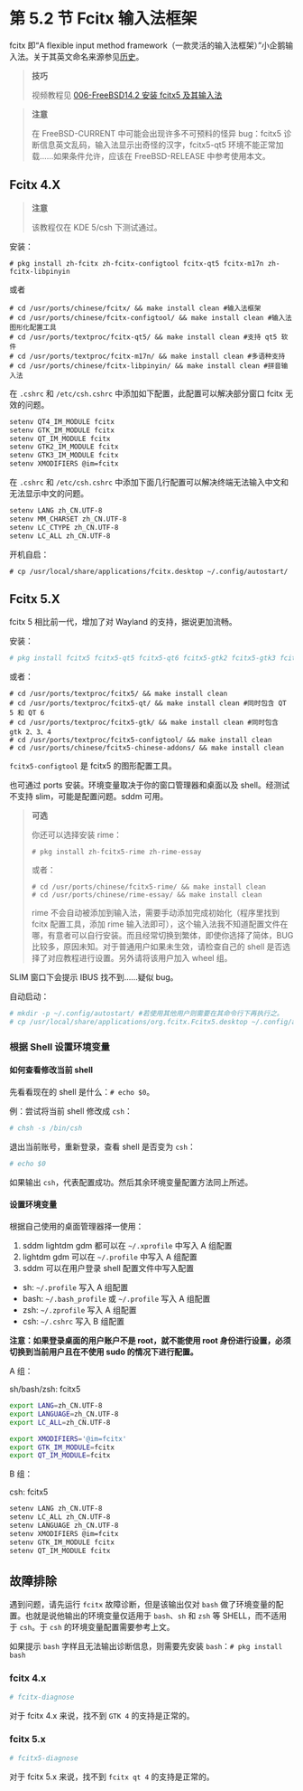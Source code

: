 # 第 5.2 节 Fcitx 输入法框架

fcitx 即“A flexible input method framework（一款灵活的输入法框架）”小企鹅输入法。关于其英文命名来源参见[历史](https://fcitx-im.org/wiki/History/zh-cn)。

>**技巧**
>
>视频教程见 [006-FreeBSD14.2 安装 fcitx5 及其输入法](https://www.bilibili.com/video/BV13ji2YLE3m)


> **注意**
>
> 在 FreeBSD-CURRENT 中可能会出现许多不可预料的怪异 bug：fcitx5 诊断信息英文乱码，输入法显示出奇怪的汉字，fcitx5-qt5 环境不能正常加载……如果条件允许，应该在 FreeBSD-RELEASE 中参考使用本文。

## Fcitx 4.X

> **注意**
>
> 该教程仅在 KDE 5/csh 下测试通过。

安装：


```
# pkg install zh-fcitx zh-fcitx-configtool fcitx-qt5 fcitx-m17n zh-fcitx-libpinyin
```

或者

```
# cd /usr/ports/chinese/fcitx/ && make install clean #输入法框架
# cd /usr/ports/chinese/fcitx-configtool/ && make install clean #输入法图形化配置工具
# cd /usr/ports/textproc/fcitx-qt5/ && make install clean #支持 qt5 软件
# cd /usr/ports/textproc/fcitx-m17n/ && make install clean #多语种支持
# cd /usr/ports/chinese/fcitx-libpinyin/ && make install clean #拼音输入法
```

在 `.cshrc` 和 `/etc/csh.cshrc` 中添加如下配置，此配置可以解决部分窗口 fcitx 无效的问题。

```sh
setenv QT4_IM_MODULE fcitx
setenv GTK_IM_MODULE fcitx
setenv QT_IM_MODULE fcitx
setenv GTK2_IM_MODULE fcitx
setenv GTK3_IM_MODULE fcitx
setenv XMODIFIERS @im=fcitx
```

在 `.cshrc` 和 `/etc/csh.cshrc` 中添加下面几行配置可以解决终端无法输入中文和无法显示中文的问题。

```sh
setenv LANG zh_CN.UTF-8
setenv MM_CHARSET zh_CN.UTF-8
setenv LC_CTYPE zh_CN.UTF-8
setenv LC_ALL zh_CN.UTF-8
```

开机自启：

```
# cp /usr/local/share/applications/fcitx.desktop ~/.config/autostart/
```

## Fcitx 5.X

fcitx 5 相比前一代，增加了对 Wayland 的支持，据说更加流畅。

安装：

```sh
# pkg install fcitx5 fcitx5-qt5 fcitx5-qt6 fcitx5-gtk2 fcitx5-gtk3 fcitx5-gtk4 fcitx5-configtool zh-fcitx5-chinese-addons
```

或者：

```
# cd /usr/ports/textproc/fcitx5/ && make install clean
# cd /usr/ports/textproc/fcitx5-qt/ && make install clean #同时包含 QT 5 和 QT 6
# cd /usr/ports/textproc/fcitx5-gtk/ && make install clean #同时包含 gtk 2、3、4
# cd /usr/ports/textproc/fcitx5-configtool/ && make install clean
# cd /usr/ports/chinese/fcitx5-chinese-addons/ && make install clean
```

`fcitx5-configtool` 是 fcitx5 的图形配置工具。

也可通过 ports 安装。环境变量取决于你的窗口管理器和桌面以及 shell。经测试不支持 slim，可能是配置问题。sddm 可用。

> **可选**
>
> 你还可以选择安装 rime：
>
>```
># pkg install zh-fcitx5-rime zh-rime-essay
>```
>
>或者：
>
>```
># cd /usr/ports/chinese/fcitx5-rime/ && make install clean
># cd /usr/ports/chinese/rime-essay/ && make install clean
>```
>
> rime 不会自动被添加到输入法，需要手动添加完成初始化（程序里找到 fcitx 配置工具，添加 rime 输入法即可），这个输入法我不知道配置文件在哪，有意者可以自行安装。而且经常切换到繁体，即使你选择了简体，BUG 比较多，原因未知。对于普通用户如果未生效，请检查自己的 shell 是否选择了对应教程进行设置。另外请将该用户加入 wheel 组。

SLIM 窗口下会提示 IBUS 找不到……疑似 bug。

自动启动：

```sh
# mkdir -p ~/.config/autostart/ #若使用其他用户则需要在其命令行下再执行之。
# cp /usr/local/share/applications/org.fcitx.Fcitx5.desktop ~/.config/autostart/
```

### 根据 Shell 设置环境变量

#### 如何查看修改当前 shell

先看看现在的 shell 是什么：`# echo $0`。

例：尝试将当前 shell 修改成 `csh`：

```sh
# chsh -s /bin/csh
```

退出当前账号，重新登录，查看 shell 是否变为 `csh`：

```sh
# echo $0
```

如果输出 `csh`，代表配置成功。然后其余环境变量配置方法同上所述。

#### 设置环境变量

根据自己使用的桌面管理器择一使用：

1. sddm lightdm gdm 都可以在 `~/.xprofile` 中写入 A 组配置
2. lightdm gdm 可以在 `~/.profile` 中写入 A 组配置
3. sddm 可以在用户登录 shell 配置文件中写入配置

- sh: `~/.profile` 写入 A 组配置
- bash: `~/.bash_profile` 或 `~/.profile` 写入 A 组配置
- zsh: `~/.zprofile` 写入 A 组配置
- csh: `~/.cshrc` 写入 B 组配置

**注意：如果登录桌面的用户账户不是 root，就不能使用 root 身份进行设置，必须切换到当前用户且在不使用 sudo 的情况下进行配置。**

A 组：

sh/bash/zsh: fcitx5

```sh
export LANG=zh_CN.UTF-8
export LANGUAGE=zh_CN.UTF-8
export LC_ALL=zh_CN.UTF-8

export XMODIFIERS='@im=fcitx'
export GTK_IM_MODULE=fcitx
export QT_IM_MODULE=fcitx
```

B 组：

csh: fcitx5

```sh
setenv LANG zh_CN.UTF-8
setenv LC_ALL zh_CN.UTF-8
setenv LANGUAGE zh_CN.UTF-8
setenv XMODIFIERS @im=fcitx
setenv GTK_IM_MODULE fcitx
setenv QT_IM_MODULE fcitx
```

## 故障排除

遇到问题，请先运行 `fcitx` 故障诊断，但是该输出仅对 `bash` 做了环境变量的配置。也就是说他输出的环境变量仅适用于 `bash`、`sh` 和 `zsh` 等 SHELL，而不适用于 `csh`。于 `csh` 的环境变量配置需要参考上文。

如果提示 `bash` 字样且无法输出诊断信息，则需要先安装 `bash`：`# pkg install bash`

### fcitx 4.x

```sh
# fcitx-diagnose
```

对于 fcitx 4.x 来说，找不到 `GTK 4` 的支持是正常的。

### fcitx 5.x

```sh
# fcitx5-diagnose
```

对于 fcitx 5.x 来说，找不到 `fcitx qt 4` 的支持是正常的。

